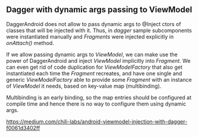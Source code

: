 ## Dagger with dynamic args passing to ViewModel

DaggerAndroid does not allow to pass dynamic args to @Inject ctors of classes
that will be injected with it. Thus, in *dagger* sample subcomponents were instantiated
manually and *Fragments* were injected explicitly in *onAttach()* method.

If we allow passing dynamic args to *ViewModel*, we can make use the power of DaggerAndroid
and inject *ViewModel* implicitly into *Fragment*. We can even get rid of code duplication
for *ViewModelFactory* that also get instantiated each time the *Fragment* recreates,
and have one single and generic *ViewModelFactory* able to provide some *Fragment* with an
instance of *ViewModel* it needs, based on key-value map (multibinding).

Multibinding is an early binding, so the map entries should be configured at compile time
and hence there is no way to configure them using dynamic args.

https://medium.com/chili-labs/android-viewmodel-injection-with-dagger-f0061d3402ff
